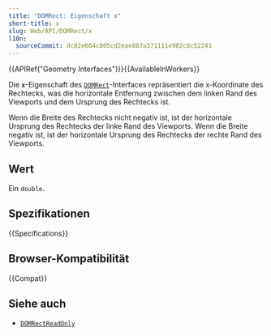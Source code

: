 ```yaml
---
title: "DOMRect: Eigenschaft x"
short-title: x
slug: Web/API/DOMRect/x
l10n:
  sourceCommit: dc82e604c805cd2eae887a371111e902c8c52241
---
```


{{APIRef("Geometry Interfaces")}}{{AvailableInWorkers}}

Die **`x`**-Eigenschaft des [`DOMRect`](/de/docs/Web/API/DOMRect)-Interfaces repräsentiert die x-Koordinate des Rechtecks, was die horizontale Entfernung zwischen dem linken Rand des Viewports und dem Ursprung des Rechtecks ist.

Wenn die Breite des Rechtecks nicht negativ ist, ist der horizontale Ursprung des Rechtecks der linke Rand des Viewports. Wenn die Breite negativ ist, ist der horizontale Ursprung des Rechtecks der rechte Rand des Viewports.

## Wert

Ein `double`.

## Spezifikationen

{{Specifications}}

## Browser-Kompatibilität

{{Compat}}

## Siehe auch

- [`DOMRectReadOnly`](/de/docs/Web/API/DOMRectReadOnly)
